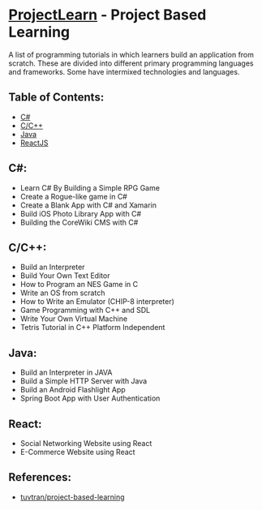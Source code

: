 # [ProjectLearn](https://projectlearn.netlify.com/) - Project Based Learning

A list of programming tutorials in which learners build an application from scratch. These are divided into different primary programming languages and frameworks. Some have intermixed technologies and languages.

## Table of Contents:
- [C#](#c)
- [C/C++](#cc)
- [Java](#java)
- [ReactJS](#react)

## C#:
- Learn C# By Building a Simple RPG Game
- Create a Rogue-like game in C#
- Create a Blank App with C# and Xamarin
- Build iOS Photo Library App with C#
- Building the CoreWiki CMS with C#

## C/C++:
- Build an Interpreter
- Build Your Own Text Editor
- How to Program an NES Game in C
- Write an OS from scratch
- How to Write an Emulator (CHIP-8 interpreter)
- Game Programming with C++ and SDL
- Write Your Own Virtual Machine
- Tetris Tutorial in C++ Platform Independent

## Java:
- Build an Interpreter in JAVA
- Build a Simple HTTP Server with Java
- Build an Android Flashlight App
- Spring Boot App with User Authentication

## React:
- Social Networking Website using React
- E-Commerce Website using React

## References:
- [tuvtran/project-based-learning](https://github.com/tuvtran/project-based-learning)





